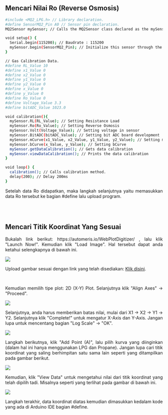 ## Mencari Nilai Ro (Reverse Osmosis)

```sh
#include <MQ2_LPG.h> // Library declaration.
#define SensorMQ2_Pin A0 // Sensor pin declaration.
MQ2Sensor mySensor; // Calls the MQ2Sensor class declared as the mySensor object.

void setup() {
  Serial.begin(115200); // Baudrate : 115200
  mySensor.begin(SensorMQ2_Pin); // Initialize this sensor through the begin method. It is accessed from the mySensor object. MQ2 Sensor Pin used: A0.
}

// Gas Calibration Data.
#define RL_Value 10
#define x1_Value 0
#define x2_Value 0
#define y1_Value 0
#define y2_Value 0
#define x_Value 0
#define y_Value 0
#define Ro_Value 0
#define Voltage_Value 3.3
#define bitADC_Value 1023.0

void calibration(){
  mySensor.RL(RL_Value); // Setting Resistance Load
  mySensor.Ro(Ro_Value); // Setting Reverse Osmosis
  mySensor.Volt(Voltage_Value); // Setting voltage in sensor
  mySensor.BitADC(bitADC_Value); // Setting bit ADC board development
  mySensor.mCurve(x1_Value, x2_Value, y1_Value, y2_Value); // Setting mCurve
  mySensor.bCurve(x_Value, y_Value); // Setting bCurve
  mySensor.getDataCalibration(); // Gets data calibration
  mySensor.viewDataCalibration(); // Prints the data calibration
}

void loop() {
  calibration(); // Calls calibration method.
  delay(200); // Delay 200ms
}
```

<p align="justify">Setelah data Ro didapatkan, maka langkah selanjutnya yaitu memasukkan data Ro tersebut ke bagian #define lalu upload program.</p>

<br/><br/>

## Mencari Titik Koordinat Yang Sesuai

<p align="justify">Bukalah link berikut: https://automeris.io/WebPlotDigitizer/ , lalu klik "Launch Now!". Kemudian klik "Load Image". Hal tersebut dapat anda ketahui selengkapnya di bawah ini.</p>
<img src="https://user-images.githubusercontent.com/54527592/230691437-6e734c51-a1a1-499b-ab66-c18921d6f26b.jpg"/>
<p align="justify">Upload gambar sesuai dengan link yang telah disediakan: <a href="https://github.com/devancakra/MQ2_LPG_Library/assets/54527592/ed1eb989-1353-4678-97be-7fc626425aa6">Klik disini</a>.</p><br/>
<p align="justify">Kemudian memilih tipe plot: 2D (X-Y) Plot. Selanjutnya klik "Align Axes" → "Proceed".</p>
<img src="https://user-images.githubusercontent.com/54527592/230691665-0cfe7167-42a9-4b24-8cde-1571c080a7e2.jpg"/><br/>
<p align="justify">Selanjutnya, anda harus memberikan batas nilai, mulai dari X1 → X2 → Y1 → Y2. Selanjutnya klik "Complete!" untuk mengatur X-Axis dan Y-Axis. Jangan lupa untuk mencentang bagian "Log Scale" → "OK".</p>
<img src="https://user-images.githubusercontent.com/54527592/230692139-07392ab0-8119-4a60-ba9e-daa5cfeb4a01.jpg"/><br/>
<p align="justify">Langkah berikutnya, klik "Add Point (A)", lalu pilih kurva yang diinginkan (dalam hal ini hanya menggunakan LPG dan Propane). Jangan lupa cari titik koordinat yang saling berhimpitan satu sama lain seperti yang ditampilkan pada gambar berikut.</p>
<img src="https://user-images.githubusercontent.com/54527592/230692688-5fdb713c-d8e0-41e0-88d8-cb930f8af38b.jpg"/><br/>
<p align="justify">Kemudian, klik "View Data" untuk mengetahui nilai dari titik koordinat yang telah dipilih tadi. Misalnya seperti yang terlihat pada gambar di bawah ini.</p>
<img src="https://user-images.githubusercontent.com/54527592/230692817-40d2f148-5cd2-4255-9fd3-49a02a9cd3c9.jpg"/><br/>
<p align="justify">Langkah terakhir, data koordinat diatas kemudian dimasukkan kedalam kode yang ada di Arduino IDE bagian #define.</p>
